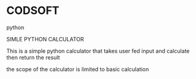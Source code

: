 # CODSOFT
python


SIMLE PYTHON CALCULATOR


This is a simple python calculator that takes user fed input and calculate then return the result

the scope of the calculator is limited to basic calculation
